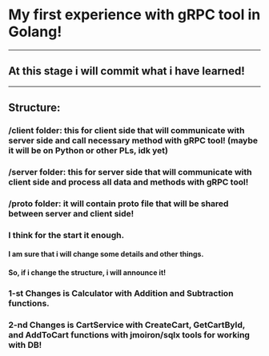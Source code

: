 # My first experience with gRPC tool in Golang!
*** 
## At this stage i will commit what i have learned!
***
## Structure:
 
### /client folder: this for client side that will communicate with server side and call necessary method with gRPC tool! (maybe it will be on Python or other PLs, idk yet)

### /server folder: this for server side that will communicate with client side and process all data and methods with gRPC tool!


### /proto folder: it will contain proto file that will be shared between server and client side!

### I think for the start it enough.

#### I am sure that i will change some details and other things.
#### So, if i change the structure, i will announce it!

### 1-st Changes is Calculator with Addition and Subtraction functions.

### 2-nd Changes is CartService with CreateCart, GetCartById, and AddToCart functions with jmoiron/sqlx tools for working with DB!
